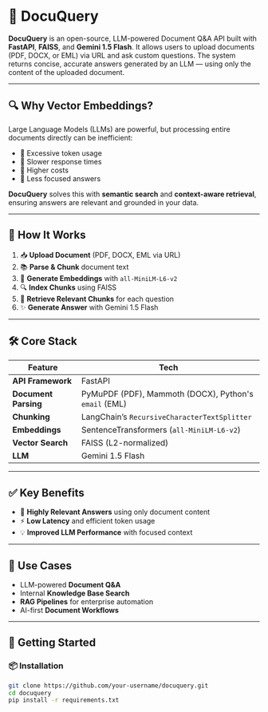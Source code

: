 # 🚀 DocuQuery

**DocuQuery** is an open-source, LLM-powered Document Q&A API built with **FastAPI**, **FAISS**, and **Gemini 1.5 Flash**. It allows users to upload documents (PDF, DOCX, or EML) via URL and ask custom questions. The system returns concise, accurate answers generated by an LLM — using only the content of the uploaded document.

---

## 🔍 Why Vector Embeddings?

Large Language Models (LLMs) are powerful, but processing entire documents directly can be inefficient:

- 🚫 Excessive token usage
- 🐢 Slower response times
- 💸 Higher costs
- 🎯 Less focused answers

**DocuQuery** solves this with **semantic search** and **context-aware retrieval**, ensuring answers are relevant and grounded in your data.

---

## 🧠 How It Works

1. 📥 **Upload Document** (PDF, DOCX, EML via URL)
2. 📚 **Parse & Chunk** document text
3. 🧠 **Generate Embeddings** with `all-MiniLM-L6-v2`
4. 🔍 **Index Chunks** using FAISS
5. 🎯 **Retrieve Relevant Chunks** for each question
6. ✨ **Generate Answer** with Gemini 1.5 Flash

---

## 🛠️ Core Stack

| Feature | Tech |
|--------|------|
| **API Framework** | FastAPI |
| **Document Parsing** | PyMuPDF (PDF), Mammoth (DOCX), Python's `email` (EML) |
| **Chunking** | LangChain’s `RecursiveCharacterTextSplitter` |
| **Embeddings** | SentenceTransformers (`all-MiniLM-L6-v2`) |
| **Vector Search** | FAISS (L2-normalized) |
| **LLM** | Gemini 1.5 Flash |

---

## ✅ Key Benefits

- 🎯 **Highly Relevant Answers** using only document content
- ⚡ **Low Latency** and efficient token usage
- 💡 **Improved LLM Performance** with focused context

---

## 🔗 Use Cases

- LLM-powered **Document Q&A**
- Internal **Knowledge Base Search**
- **RAG Pipelines** for enterprise automation
- AI-first **Document Workflows**

---

## 🚀 Getting Started

### 📦 Installation

```bash
git clone https://github.com/your-username/docuquery.git
cd docuquery
pip install -r requirements.txt
